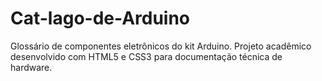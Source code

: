 # Cat-lago-de-Arduino
Glossário de componentes eletrônicos do kit Arduino. Projeto acadêmico desenvolvido com HTML5 e CSS3 para documentação técnica de hardware.
